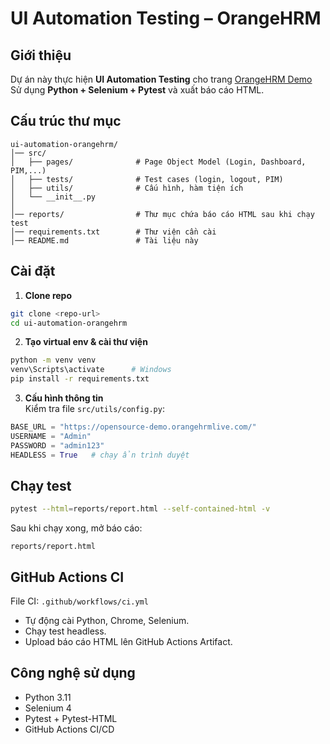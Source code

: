 
# UI Automation Testing – OrangeHRM

## Giới thiệu
Dự án này thực hiện **UI Automation Testing** cho trang [OrangeHRM Demo](https://opensource-demo.orangehrmlive.com/)  
Sử dụng **Python + Selenium + Pytest** và xuất báo cáo HTML.

## Cấu trúc thư mục
```
ui-automation-orangehrm/
│── src/
│   ├── pages/              # Page Object Model (Login, Dashboard, PIM,...)
│   ├── tests/              # Test cases (login, logout, PIM)
│   ├── utils/              # Cấu hình, hàm tiện ích
│   └── __init__.py
│
│── reports/                # Thư mục chứa báo cáo HTML sau khi chạy test
│── requirements.txt        # Thư viện cần cài
│── README.md               # Tài liệu này
```

## Cài đặt
1. **Clone repo**  
```bash
git clone <repo-url>
cd ui-automation-orangehrm
```

2. **Tạo virtual env & cài thư viện**  
```bash
python -m venv venv
venv\Scripts\activate      # Windows
pip install -r requirements.txt
```

3. **Cấu hình thông tin**  
Kiểm tra file `src/utils/config.py`:
```python
BASE_URL = "https://opensource-demo.orangehrmlive.com/"
USERNAME = "Admin"
PASSWORD = "admin123"
HEADLESS = True   # chạy ẩn trình duyệt
```

## Chạy test
```bash
pytest --html=reports/report.html --self-contained-html -v
```

Sau khi chạy xong, mở báo cáo:
```
reports/report.html
```

## GitHub Actions CI
File CI: `.github/workflows/ci.yml`  
- Tự động cài Python, Chrome, Selenium.  
- Chạy test headless.  
- Upload báo cáo HTML lên GitHub Actions Artifact.

## Công nghệ sử dụng
- Python 3.11
- Selenium 4
- Pytest + Pytest-HTML
- GitHub Actions CI/CD

